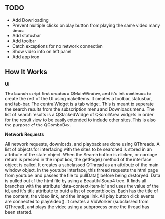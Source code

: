 ## TODO

* Add Downloading
* Prevent multiple clicks on play button from playing the same video many times
* Add statusbar
* Add toolbar
* Catch exceptions for no network connection
* Show video info on left panel
* Add app icon

## How It Works
**UI**

The launch script first creates a QMainWindow, and it's init continues to create the rest of the UI using makeItems. It creates a toolbar, statusbar, and tab-bar. The centralWidget is a tab widget. This is meant to seperate the search results from the subscription menu and Downloads menu. The list of search results is a QStackedWidge of QScrollArea widgets in order for the result view to be easily extended to include other sites. This is also the purpose of the QComboBox.


**Network Requests**

All network requests, downloads, and playback are done using QThreads. A list of objects for interfacing with the sites to be searched is stored in an attribute of the state object. When the Search button is clicked, or carriage return is pressed in the input box, the getPage() method of the interface object is called. It creates a subclassed QThread as an attribute of the main window object. In the youtube interface, this thread requests the html page from youtube, and passes the file to pullData() before being destoryed.
Data is pulled out of the html file by using a BeautifulSoup4 tree. It finds all branches with the attribute 'data-context-item-id' and uses the value of the id, and it's title attribute to build a list of contentblocks. Each has the title of the content, the video link, and the image link.
All play button click events are connected to playVideo(). It creates a VidWorker (subclassed from QThread), and plays the video using a subprocess once the thread has been started.


